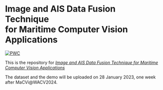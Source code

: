 <div>
  <h1>
    Image and AIS Data Fusion Technique <br>for Maritime Computer Vision Applications
  </h1>
</div>

[![PWC](https://img.shields.io/badge/%F0%9F%93%8E%20arXiv-Paper-red)](https://arxiv.org/abs/2312.05270)

This is the repository for *[Image and AIS Data Fusion Technique for Maritime Computer Vision Applications](https://openaccess.thecvf.com/content/WACV2024W/MaCVi/html/Gulsoylu_Image_and_AIS_Data_Fusion_Technique_for_Maritime_Computer_Vision_WACVW_2024_paper.html)*

The dataset and the demo will be uploaded on 28 January 2023, one week after MaCVi@WACV2024.
